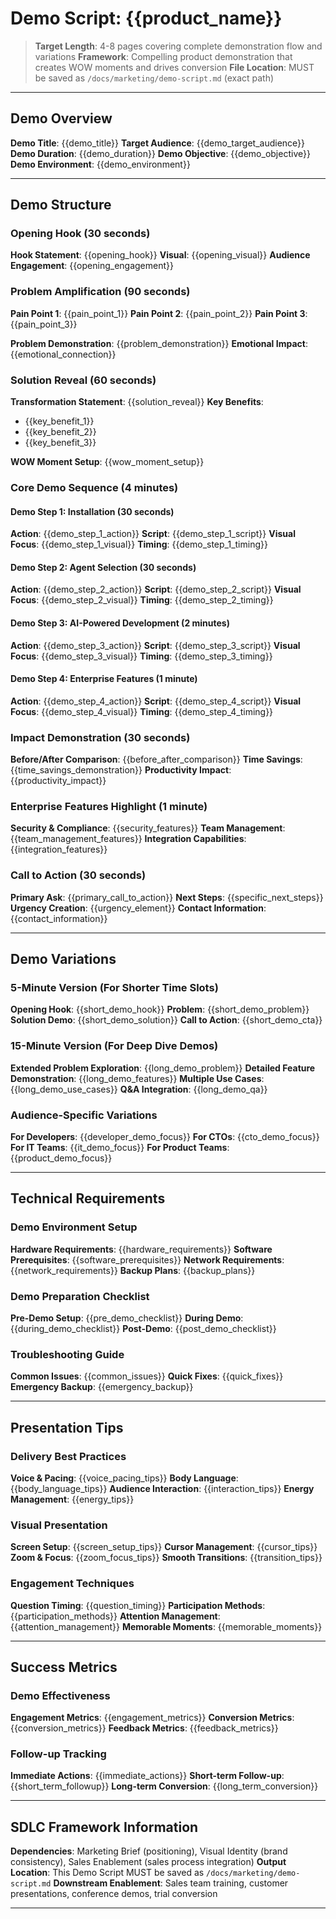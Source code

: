 # Demo Script: {{product_name}}

> **Target Length**: 4-8 pages covering complete demonstration flow and variations
> **Framework**: Compelling product demonstration that creates WOW moments and drives conversion
> **File Location**: MUST be saved as `/docs/marketing/demo-script.md` (exact path)

---

## Demo Overview

**Demo Title**: {{demo_title}}
**Target Audience**: {{demo_target_audience}}
**Demo Duration**: {{demo_duration}}
**Demo Objective**: {{demo_objective}}
**Demo Environment**: {{demo_environment}}

<!-- Template Guidance:
Define the specific demo context and success criteria.

Example:
Title: "KubeRocketAI: From Zero to AI-Powered Development in 30 Seconds"
Audience: "Technical decision-makers and developers evaluating AI development tools"
Duration: "7 minutes core demo + 3 minutes Q&A"
Objective: "Demonstrate speed, simplicity, and enterprise capabilities to drive trial signup"
Environment: "Pre-configured demo environment with sample project and test accounts"

Key Elements:
- Clear, memorable demo title that sets expectations
- Specific audience and their evaluation criteria
- Realistic time allocation with buffer for questions
- Measurable objective (trial signup, meeting, proposal)
- Technical requirements and environment setup
-->

---

## Demo Structure

### Opening Hook (30 seconds)

**Hook Statement**: {{opening_hook}}
**Visual**: {{opening_visual}}
**Audience Engagement**: {{opening_engagement}}

<!-- Template Guidance:
Create immediate engagement that captures attention and sets up the problem.

Example:
Hook: "Show of hands - how many of you have more than 5 AI tools installed right now? Keep your hands up if you spent over an hour this week just setting up or switching between these tools. [Pause for response] Today I'm going to show you how to get all the AI power you need in 30 seconds, not 30 minutes."
Visual: "Split screen showing cluttered desktop with 10+ AI tool icons vs. clean IDE with KubeRocketAI"
Engagement: "Interactive question that gets audience to physically participate and acknowledge the problem"

DO:
- Start with relatable problem audience recognizes
- Use interactive elements to engage audience
- Set clear expectation for what they'll see
- Create curiosity about the solution

DON'T:
- Start with company history or generic introductions
- Use complex technical concepts before building context
- Skip audience engagement and interaction
-->

### Problem Amplification (90 seconds)

**Pain Point 1**: {{pain_point_1}}
**Pain Point 2**: {{pain_point_2}}
**Pain Point 3**: {{pain_point_3}}

**Problem Demonstration**: {{problem_demonstration}}
**Emotional Impact**: {{emotional_connection}}

<!-- Template Guidance:
Build emotional tension around problems the audience experiences daily.

Example:
Pain Point 1: "Tool Setup Chaos: Every AI tool requires different API keys, different interfaces, different workflows. Your developers spend 2+ hours daily just managing tools instead of building."

Pain Point 2: "Context Switching Fatigue: Jumping between ChatGPT, Copilot, Claude, and 8 other tools destroys focus and productivity. It takes 23 minutes to regain deep focus after each interruption."

Pain Point 3: "Enterprise Security Nightmare: Each tool has different security standards, data handling, compliance requirements. Your IT team can't keep up with vendor reviews."

Problem Demonstration: "Let me show you what a typical developer day looks like... [Screen recording of frustrating tool switching, setup process, configuration issues]"

Emotional Impact: "This isn't just inefficiency - it's developer burnout. The tools that promised to make us more productive are making us less human."

DO:
- Use specific, quantified pain points
- Show actual problem scenarios when possible
- Connect to emotional impact, not just efficiency
- Make audience nod and think "that's exactly my experience"

DON'T:
- List generic problems without audience connection
- Skip emotional resonance for dry facts
- Use abstract concepts without concrete examples
-->

### Solution Reveal (60 seconds)

**Transformation Statement**: {{solution_reveal}}
**Key Benefits**:

- {{key_benefit_1}}
- {{key_benefit_2}}
- {{key_benefit_3}}

**WOW Moment Setup**: {{wow_moment_setup}}

<!-- Template Guidance:
Create the "AHA moment" when solution is presented with clear transformation.

Example:
Transformation: "What if I told you there's a way to get all the AI power you need, in any IDE, with zero setup, enterprise security built-in, and it takes exactly 30 seconds to get started?"

Key Benefits:
- "Deploy any AI agent instantly across all your IDEs with one click"
- "Enterprise security and compliance built-in from day one"
- "Your developers stay in flow state, stop context switching"

WOW Setup: "I know that sounds too good to be true. Let me prove it to you. I'm going to start with a completely fresh VS Code installation and show you how fast this really is. Time me."

DO:
- Present clear before/after transformation
- Use specific, quantified benefits
- Build anticipation for the demonstration
- Promise proof through demonstration

DON'T:
- Overwhelm with technical details
- Use generic benefits without differentiation
- Skip the emotional "wow" moment setup
-->

### Core Demo Sequence (4 minutes)

#### Demo Step 1: Installation (30 seconds)

**Action**: {{demo_step_1_action}}
**Script**: {{demo_step_1_script}}
**Visual Focus**: {{demo_step_1_visual}}
**Timing**: {{demo_step_1_timing}}

#### Demo Step 2: Agent Selection (30 seconds)

**Action**: {{demo_step_2_action}}
**Script**: {{demo_step_2_script}}
**Visual Focus**: {{demo_step_2_visual}}
**Timing**: {{demo_step_2_timing}}

#### Demo Step 3: AI-Powered Development (2 minutes)

**Action**: {{demo_step_3_action}}
**Script**: {{demo_step_3_script}}
**Visual Focus**: {{demo_step_3_visual}}
**Timing**: {{demo_step_3_timing}}

#### Demo Step 4: Enterprise Features (1 minute)

**Action**: {{demo_step_4_action}}
**Script**: {{demo_step_4_script}}
**Visual Focus**: {{demo_step_4_visual}}
**Timing**: {{demo_step_4_timing}}

<!-- Template Guidance:
Show the product in action with specific, impressive use cases that build excitement.

Example:
Demo Step 1: Installation
Action: "Click 'Install KubeRocketAI' extension in VS Code marketplace"
Script: "Watch this - I'm going to install KubeRocketAI in VS Code. One click, no configuration required. [Click install] That's it. 10 seconds and we're installed."
Visual: "Close-up screen recording of VS Code extension installation, large cursor, clear timing"
Timing: "Exactly 30 seconds including explanation"

Demo Step 3: AI-Powered Development
Action: "Create a complex React component using multiple AI agents"
Script: "Now the magic happens. I want to build a data visualization dashboard. I'll ask GPT-4 for the structure, Claude for optimization, and Copilot for styling - all without leaving my IDE. Watch how seamless this is... [Demonstrate] Notice how I never switched apps, never opened a browser, never lost context."
Visual: "Split screen showing code being written and AI suggestions appearing in real-time"

DO:
- Use realistic, impressive use cases
- Time each step precisely and practice until flawless
- Focus on user experience and outcomes
- Highlight speed and simplicity at each step

DON'T:
- Show features without clear user benefit
- Use complex scenarios that confuse audience
- Risk technical difficulties with untested demos
- Rush through steps without allowing impact to register
-->

### Impact Demonstration (30 seconds)

**Before/After Comparison**: {{before_after_comparison}}
**Time Savings**: {{time_savings_demonstration}}
**Productivity Impact**: {{productivity_impact}}

<!-- Template Guidance:
Quantify the transformation and impact just demonstrated.

Example:
Before/After: "Let's recap what just happened. Traditional approach: 30 minutes of setup, 3 different apps, 15 minutes of context switching, 2 hours of development. KubeRocketAI approach: 30 seconds setup, 1 app, zero context switching, 20 minutes of development."
Time Savings: "We just saved 2.5 hours on a simple task. For a development team of 20 people, that's 50 hours per day saved, or $5,000 daily at $100/hour developer cost."
Productivity Impact: "But this isn't just about time - it's about flow state. When developers stay focused, code quality improves, bugs decrease, and job satisfaction increases."

DO:
- Quantify specific time and cost savings
- Connect to business impact beyond efficiency
- Use concrete numbers audience can verify
- Show both immediate and long-term benefits

DON'T:
- Use inflated or unverifiable savings
- Focus only on time without broader impact
- Skip connection to business value
-->

### Enterprise Features Highlight (1 minute)

**Security & Compliance**: {{security_features}}
**Team Management**: {{team_management_features}}
**Integration Capabilities**: {{integration_features}}

<!-- Template Guidance:
Address enterprise concerns that could block adoption.

Example:
Security: "I know you're thinking about security. KubeRocketAI is SOC 2 compliant, GDPR ready, with enterprise-grade encryption. All AI interactions are logged and auditable. Your code never leaves your environment unless you explicitly choose to share it."
Team Management: "For larger teams, you get centralized management, usage analytics, and billing controls. See how IT can approve AI agents, set usage limits, and track productivity metrics."
Integration: "And it works with your existing stack - Jira, GitHub, Azure DevOps, your CI/CD pipeline. No workflow disruption."

DO:
- Address specific enterprise concerns proactively
- Show actual enterprise features, not just talk about them
- Connect to IT and security team requirements
- Demonstrate integration with common enterprise tools

DON'T:
- Skip enterprise concerns for technical audiences
- Make security claims without demonstration
- Ignore integration with existing workflows
-->

### Call to Action (30 seconds)

**Primary Ask**: {{primary_call_to_action}}
**Next Steps**: {{specific_next_steps}}
**Urgency Creation**: {{urgency_element}}
**Contact Information**: {{contact_information}}

<!-- Template Guidance:
Create specific, actionable next steps that maintain momentum.

Example:
Primary Ask: "I want you to experience this for yourself. Let's set up a free trial for your team right now."
Next Steps: "Here's what happens next: 1) I'll send you a custom trial link today, 2) Your team can start using KubeRocketAI tomorrow, 3) We'll schedule a check-in call next week to see your results."
Urgency: "I have two trial spots left this month with dedicated onboarding support. If you want one, let's claim it now."
Contact: "Here's my direct email and calendar link. I'll also send the trial link to everyone here."

DO:
- Make specific, time-bound requests
- Provide multiple ways to engage immediately
- Create reasonable urgency without being pushy
- Include direct contact information

DON'T:
- End with generic "any questions?"
- Make vague requests for "interest"
- Skip follow-up logistics
- Create false urgency that destroys trust
-->

---

## Demo Variations

### 5-Minute Version (For Shorter Time Slots)

**Opening Hook**: {{short_demo_hook}}
**Problem**: {{short_demo_problem}}
**Solution Demo**: {{short_demo_solution}}
**Call to Action**: {{short_demo_cta}}

### 15-Minute Version (For Deep Dive Demos)

**Extended Problem Exploration**: {{long_demo_problem}}
**Detailed Feature Demonstration**: {{long_demo_features}}
**Multiple Use Cases**: {{long_demo_use_cases}}
**Q&A Integration**: {{long_demo_qa}}

### Audience-Specific Variations

**For Developers**: {{developer_demo_focus}}
**For CTOs**: {{cto_demo_focus}}
**For IT Teams**: {{it_demo_focus}}
**For Product Teams**: {{product_demo_focus}}

<!-- Template Guidance:
Adapt demo length and focus for different contexts and audiences.

Example:
5-Minute Version:
Hook: "Quick question - how much time do your developers waste on AI tool setup? [Pause] Let me show you 30 seconds that will save you 30 hours per week."
Demo: Focus only on installation and one powerful use case, skip enterprise features

Developer Demo Focus: "Deep dive into technical capabilities, code quality, debugging features, IDE integrations, advanced AI agent capabilities"
CTO Demo Focus: "ROI metrics, team productivity, security compliance, integration with existing tech stack, scalability"

DO:
- Adapt content to audience priorities and concerns
- Maintain core value proposition across variations
- Adjust technical depth appropriately
- Keep timing realistic for each format

DON'T:
- Try to cram full demo into shorter time slots
- Use same technical depth for all audiences
- Skip audience-specific concerns and priorities
-->

---

## Technical Requirements

### Demo Environment Setup

**Hardware Requirements**: {{hardware_requirements}}
**Software Prerequisites**: {{software_prerequisites}}
**Network Requirements**: {{network_requirements}}
**Backup Plans**: {{backup_plans}}

### Demo Preparation Checklist

**Pre-Demo Setup**: {{pre_demo_checklist}}
**During Demo**: {{during_demo_checklist}}
**Post-Demo**: {{post_demo_checklist}}

### Troubleshooting Guide

**Common Issues**: {{common_issues}}
**Quick Fixes**: {{quick_fixes}}
**Emergency Backup**: {{emergency_backup}}

<!-- Template Guidance:
Ensure reliable demo execution through systematic preparation.

Example:
Hardware: "Laptop with minimum 16GB RAM, external monitor for screen sharing, backup laptop with identical setup"
Software: "Latest Chrome browser, screen recording software, demo account pre-configured, sample projects loaded"
Backup Plans: "Pre-recorded demo video ready, slides with screenshots as backup, mobile hotspot for network issues"

Pre-Demo Checklist: "✓ Test all demo flows 30 minutes before, ✓ Clear browser cache and history, ✓ Close unnecessary applications, ✓ Check audio/video quality, ✓ Verify demo accounts are active"

Common Issues: "Network connectivity loss → Use pre-recorded segments, Demo account login failure → Switch to backup account, Screen sharing problems → Use backup slides with screenshots"

DO:
- Test all demo flows multiple times
- Prepare for common technical issues
- Have multiple backup options ready
- Practice seamless recovery from problems

DON'T:
- Risk live demo without extensive testing
- Skip backup plans for critical demo moments
- Ignore audio/video quality requirements
- Assume network and systems will work perfectly
-->

---

## Presentation Tips

### Delivery Best Practices

**Voice & Pacing**: {{voice_pacing_tips}}
**Body Language**: {{body_language_tips}}
**Audience Interaction**: {{interaction_tips}}
**Energy Management**: {{energy_tips}}

### Visual Presentation

**Screen Setup**: {{screen_setup_tips}}
**Cursor Management**: {{cursor_tips}}
**Zoom & Focus**: {{zoom_focus_tips}}
**Smooth Transitions**: {{transition_tips}}

### Engagement Techniques

**Question Timing**: {{question_timing}}
**Participation Methods**: {{participation_methods}}
**Attention Management**: {{attention_management}}
**Memorable Moments**: {{memorable_moments}}

<!-- Template Guidance:
Ensure professional, engaging demo delivery that maximizes impact.

Example:
Voice & Pacing: "Speak 15% slower than normal conversation pace. Pause for 3 seconds after key points to let impact register. Use rising intonation for questions, falling for statements."
Screen Setup: "Use largest possible screen, increase font sizes to 18pt minimum, hide desktop clutter, use high contrast for visibility"
Question Timing: "Encourage questions during setup time, pause for questions after each major demo section, save complex questions for follow-up"

Memorable Moments: "Use countdown timer for 30-second setup, ask audience to time the demo, react with genuine excitement at results, use phrases like 'watch this magic happen'"

DO:
- Practice demo delivery until completely natural
- Focus on audience experience over feature showcase
- Build excitement and engagement throughout
- Create specific memorable moments

DON'T:
- Rush through demo without pausing for impact
- Focus on screen instead of audience
- Skip opportunities for audience interaction
- Deliver demo like a rehearsed script
-->

---

## Success Metrics

### Demo Effectiveness

**Engagement Metrics**: {{engagement_metrics}}
**Conversion Metrics**: {{conversion_metrics}}
**Feedback Metrics**: {{feedback_metrics}}

### Follow-up Tracking

**Immediate Actions**: {{immediate_actions}}
**Short-term Follow-up**: {{short_term_followup}}
**Long-term Conversion**: {{long_term_conversion}}

<!-- Template Guidance:
Track demo performance to continuously improve effectiveness.

Example:
Engagement: "Audience questions asked (target: 3+ per demo), attention maintained throughout (visual observation), positive body language and reactions"
Conversion: "Trial signups within 24 hours (target: 60%), follow-up meetings scheduled (target: 80%), proposal requests (target: 30%)"
Immediate Actions: "Contact information exchanged, trial access requested, calendar meetings scheduled, specific next steps agreed"

DO:
- Track both leading and lagging indicators
- Gather feedback to improve demo content
- Monitor conversion rates over time
- Identify most effective demo elements

DON'T:
- Focus only on immediate reactions
- Skip systematic performance tracking
- Ignore feedback that could improve demos
-->

---

## SDLC Framework Information

**Dependencies**: Marketing Brief (positioning), Visual Identity (brand consistency), Sales Enablement (sales process integration)
**Output Location**: This Demo Script MUST be saved as `/docs/marketing/demo-script.md`
**Downstream Enablement**: Sales team training, customer presentations, conference demos, trial conversion

<!-- SDLC Framework Integration:
This Demo Script transforms Marketing Brief positioning into compelling live presentations that support:
- Sales team enablement and customer meetings
- Conference presentations and speaking engagements
- Product trials and customer onboarding
- Stakeholder demonstrations and approvals

Directory Structure:
/docs/
├── marketing/                    # Marketing materials
│   ├── marketing-brief.md        # Go-to-market strategy (DEPENDENCY)
│   ├── visual-identity.md       # Brand guidelines (DEPENDENCY)
│   ├── sales-enablement.md      # Sales process (DEPENDENCY)
│   └── demo-script.md           # Demo guidance (THIS FILE)
-->

---

<!-- QUALITY CHECKLIST
✅ Demo overview defines clear objectives and success criteria
✅ Opening hook creates immediate engagement within 30 seconds
✅ Problem amplification resonates emotionally with target audience
✅ Solution reveal creates clear "WOW moment" with transformation
✅ Core demo sequence shows impressive results with precise timing
✅ Impact demonstration quantifies benefits and business value
✅ Enterprise features address adoption blockers proactively
✅ Call to action creates specific next steps with urgency
✅ Demo variations adapt to different time slots and audiences
✅ Technical requirements ensure reliable demo execution
✅ Presentation tips maximize delivery impact and engagement
✅ Success metrics track demo effectiveness and conversion
✅ File saved exactly as /docs/marketing/demo-script.md
✅ Ready for sales team training and customer presentations
-->
